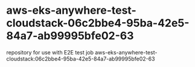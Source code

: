 # aws-eks-anywhere-test-cloudstack-06c2bbe4-95ba-42e5-84a7-ab99995bfe02-63
repository for use with E2E test job aws-eks-anywhere-test-cloudstack:06c2bbe4-95ba-42e5-84a7-ab99995bfe02-63
